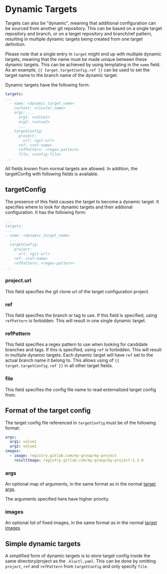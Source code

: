 <!-- This comment is uncommented when auto-synced to www-kluctl.io

---
title: "Dynamic Targets"
linkTitle: "Dynamic Targets"
weight: 1
description: >
    Dynamically defined targets.
---
-->

# Dynamic Targets

Targets can also be "dynamic", meaning that additional configuration can be sourced from another git repository.
This can be based on a single target repository and branch, or on a target repository and branch/ref pattern, resulting
in multiple dynamic targets being created from one target definition.

Please note that a single entry in `target` might end up with multiple dynamic targets, meaning that the name must be
made unique between these dynamic targets. This can be achieved by using templating in the `name` field. As an example,
`{{ target.targetConfig.ref }}` can be used to set the target name to the branch name of the dynamic target.

Dynamic targets have the following form:
```yaml
targets:
...
  - name: <dynamic_target_name>
    context: <cluster_name>
    args: ...
      arg1: <value1>
      arg2: <value2>
      ...
    targetConfig:
      project:
        url: <git-url>
      ref: <ref-name>
      refPattern: <regex-pattern>
      file: <config-file>
...
```

All fields known from normal targets are allowed. In addition, the targetConfig with following fields is available.

## targetConfig

The presence of this field causes the target to become a dynamic target. 
It specifies where to look for dynamic targets and their addional configuration. It has the following form:

```yaml
...
targets:
...
- name: <dynamic_target_name>
  ...
  targetConfig:
    project:
      url: <git-url>
    ref: <ref-name>
    refPattern: <regex-pattern>
...
```

### project.url
This field specifies the git clone url of the target configuration project.

### ref
This field specifies the branch or tag to use. If this field is specified, using `refPattern` is forbidden.
This will result in one single dynamic target.

### refPattern
This field specifies a regex pattern to use when looking for candidate branches and tags. If this is specified,
using `ref` is forbidden. This will result in multiple dynamic targets. Each dynamic target will have `ref` set to
the actual branch name it belong to. This allows using of `{{ target.targetConfig.ref }}` in all other target fields.

### file
This field specifies the config file name to read externalized target config from.

## Format of the target config
The target config file referenced in `targetConfig` must be of the following format:

```yaml
args:
  arg1: value1
  arg2: value2
images:
  - image: registry.gitlab.com/my-group/my-project
    resultImage: registry.gitlab.com/my-group/my-project:1.1.0
```

### args
An optional map of arguments, in the same format as in the normal [target args](../../kluctl-project/targets#args).

The arguments specified here have higher priority.

### images
An optional list of fixed images, in the same format as in the normal [target images](../../kluctl-project/targets#images)

## Simple dynamic targets

A simplified form of dynamic targets is to store target config inside the same directory/project as the `.kluctl.yaml`.
This can be done by omitting `project`, `ref` and `refPattern` from `targetConfig` and only specify `file`.
